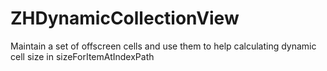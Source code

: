 ZHDynamicCollectionView
=======================

Maintain a set of offscreen cells and use them to help calculating dynamic cell size in sizeForItemAtIndexPath
